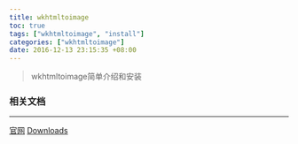 ```yaml
---
title: wkhtmltoimage
toc: true
tags: ["wkhtmltoimage", "install"]
categories: ["wkhtmltoimage"]
date: 2016-12-13 23:15:35 +08:00
---
```

> wkhtmltoimage简单介绍和安装  

<!--more-->

### 相关文档
---
[官网](http://wkhtmltopdf.org/)
[Downloads](http://wkhtmltopdf.org/downloads.html)
